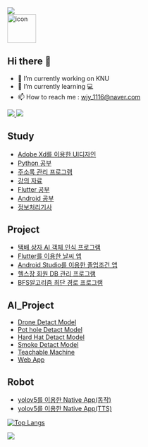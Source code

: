 <img src="https://capsule-render.vercel.app/api?type=waving&color=BDBDC8&height=150&section=header&text=Hello" />  

<div style="display: flex; align-items: flex-start;"><img src="https://techstack-generator.vercel.app/github-icon.svg" alt="icon" width="65" height="65" /></div>  

## Hi there 👋  



- 🔭 I’m currently working on KNU
- 🌱 I’m currently learning 💻
- 📫 How to reach me : wjy_1116@naver.com

<a href="mailto:(youjiwon1116@gmail.com)" target="_blank">
<img src="https://img.shields.io/badge/Gmail-ff0000?style=flat-square&logo=Gmail&logoColor=white"/> 
</a>
<a href="https://www.instagram.com/xerosix_won/" target="_blank">
<img src="https://img.shields.io/badge/Instagram-E4405F?style=flat-square&logo=Instagram&logoColor=white"/> 
</a>

## Study
 - [ Adobe Xd를 이용한 UI디자인 ](https://github.com/jiwon0629/UIdesign)
 - [ Python 공부 ](https://github.com/jiwon0629/python_basic)
 - [ 주소록 관리 프로그램 ](https://github.com/jiwon0629/AddressBook/tree/main)
 - [ 강의 자료 ](https://github.com/jiwon0629/StudyResource)
 - [ Flutter 공부 ](https://github.com/jiwon0629/FlutterStudy)
 - [ Android 공부 ](https://github.com/jiwon0629/AndroidStudy)
 - [ 정보처리기사 ](https://github.com/jiwon0629/EngineerInformationProcessing)  

## Project  
 - [ 택배 상자 AI 객체 인식 프로그램 ](https://github.com/jiwon0629/AI_Box)
 - [ Flutter를 이용한 날씨 앱 ](https://github.com/jiwon0629/weatherApp)
 - [ Android Studio를 이용한 졸업조건 앱 ](https://github.com/jiwon0629/Conditions-for-Graduations-App)  
 - [ 헬스장 회원 DB 관리 프로그램 ](https://github.com/jiwon0629/DB_Project)
 - [ BFS알고리즘 최단 경로 프로그램 ](https://github.com/jiwon0629/Algorithm_Project)  

## AI_Project  
 - [ Drone Detact Model ](https://github.com/jiwon0629/yolov5_Drone)
 - [ Pot hole Detact Model ](https://github.com/jiwon0629/AI_Model/blob/main/pothole%ED%83%90%EC%A7%80.ipynb)
 - [ Hard Hat Detact Model ](https://github.com/jiwon0629/AI_Model/blob/main/%EC%95%88%EC%A0%84%EB%AA%A8%ED%83%90%EC%A7%80.ipynb)
 - [ Smoke Detact Model ](https://github.com/jiwon0629/AI_Model/blob/main/%EC%97%B0%EA%B8%B0%ED%83%90%EC%A7%80.ipynb)
 - [ Teachable Machine ](https://github.com/jiwon0629/TeachableMachine)
 - [ Web App ](https://github.com/jiwon0629/webApp02)

## Robot
 - [ yolov5를 이용한 Native App(동작) ](https://github.com/jiwon0629/NativeAppYoloCustom)
 - [ yolov5를 이용한 Native App(TTS) ](https://github.com/jiwon0629/NativeAppYoloCustom_TTS)




[![Top Langs](https://github-readme-stats.vercel.app/api/top-langs/?username=jiwon0629)](https://github.com/anuraghazra/github-readme-stats)  





<img src="https://capsule-render.vercel.app/api?type=waving&color=BDBDC8&height=150&section=footer" />

